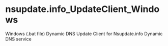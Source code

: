 # nsupdate.info_UpdateClient_Windows
Windows (.bat file)  Dynamic DNS Update Client for Nsupdate.info Dynamic DNS service
